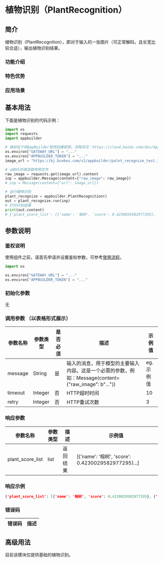 # 植物识别（PlantRecognition）

## 简介
植物识别（PlantRecognition），即对于输入的一张图片（可正常解码，且长宽比较合适），输出植物识别结果。

### 功能介绍


### 特色优势


### 应用场景



## 基本用法

下面是植物识别的代码示例：
```python
import os
import requests
import appbuilder

# 请前往千帆AppBuilder官网创建密钥，流程详见：https://cloud.baidu.com/doc/AppBuilder/s/Olq6grrt6#1%E3%80%81%E5%88%9B%E5%BB%BA%E5%AF%86%E9%92%A5
os.environ["GATEWAY_URL"] = "..."
os.environ["APPBUILDER_TOKEN"] = "..."
image_url = "https://bj.bcebos.com/v1/appbuilder/palnt_recognize_test.jpg?authorization=bce-auth-v1%2FALTAKGa8m4qCUasgoljdEDAzLm%2F2024-01-23T09%3A51%3A03Z%2F-1%2Fhost%2Faa2217067f78f0236c8262cdd89a4b4f4b2188d971ca547c53d01742af4a2cbe"

# 从BOS存储读取样例文件
raw_image = requests.get(image_url).content
inp = appbuilder.Message(content={"raw_image": raw_image})
# inp = Message(content={"url": image_url})

# 运行植物识别
plant_recognize = appbuilder.PlantRecognition()
out = plant_recognize.run(inp)
# 打印识别结果
print(out.content)  
# {'plant_score_list': [{'name': '榕树', 'score': 0.4230029582977295}, {'name': '榆树', 'score': 0.1273619383573532}, {'name': '美国榆', 'score': 0.1206519496}, {'name': '白蜡树', 'score': 0.11650644987821579}, {'name': '雨树', 'score': 0.045340824872255325}]}

```


## 参数说明

### 鉴权说明
使用组件之前，请首先申请并设置鉴权参数，可参考[使用流程](https://cloud.baidu.com/doc/AppBuilder/s/Olq6grrt6#1%E3%80%81%E5%88%9B%E5%BB%BA%E5%AF%86%E9%92%A5)。
```python
import os 

os.environ["GATEWAY_URL"] = "..."
os.environ["APPBUILDER_TOKEN"] = "..."
```

### 初始化参数

无

### 调用参数 （以表格形式展示）
|参数名称 |参数类型 | 是否必须 | 描述                                                                    |示例值|
|--------|--------|------|-----------------------------------------------------------------------|------|
|message |String  | 是    | 输入的消息，用于模型的主要输入内容。这是一个必需的参数，例如：Message(content={"raw_image": b"..."}) |eg.示例值|
|timeout|Integer| 否    | HTTP超时时间                                                              |10|
|retry|Integer| 否    | HTTP重试次数                                                              |3|

### 响应参数
|参数名称 | 参数类型  |描述 | 示例值                                              |
|--------|-------|----|--------------------------------------------------|
|plant_score_list  | list  |返回结果| [{'name': '榕树', 'score': 0.4230029582977295}...] |
### 响应示例
```json
{'plant_score_list': [{'name': '榕树', 'score': 0.4230029582977295}, {'name': '榆树', 'score': 0.1273619383573532}, {'name': '美国榆', 'score': 0.1206519496}, {'name': '白蜡树', 'score': 0.11650644987821579}, {'name': '雨树', 'score': 0.045340824872255325}]}
```

### 错误码
|错误码|描述|
|------|---|

## 高级用法
目前该模块仅提供基础的植物识别。

